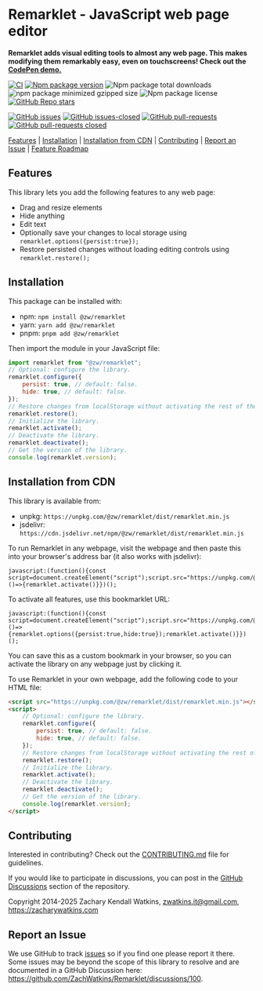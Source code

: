 # Remarklet - JavaScript web page editor

**Remarklet adds visual editing tools to almost any web page. This makes modifying them remarkably easy, even on touchscreens! Check out the [CodePen demo.](https://codepen.io/zw/full/azbEBKp)**

[![CI](https://github.com/zachwatkins/remarklet/actions/workflows/ci.yml/badge.svg)](https://github.com/zachwatkins/remarklet/actions/workflows/ci.yml)
[![Npm package version](https://flat.badgen.net/npm/v/@zw/remarklet)](https://npmjs.com/package/@zw/remarklet)
![Npm package total downloads](https://flat.badgen.net/npm/dt/@zw/remarklet)
![npm package minimized gzipped size](https://img.shields.io/bundlejs/size/%40zw%2Fremarklet%401.0.2)
![Npm package license](https://flat.badgen.net/npm/license/@zw/remarklet)
[![GitHub Repo stars](https://img.shields.io/github/stars/zachwatkins/remarklet)](https://github.com/zachwatkins/remarklet)

[![GitHub issues](https://img.shields.io/github/issues/ZachWatkins/remarklet.svg)](https://GitHub.com/ZachWatkins/remarklet/issues/)
[![GitHub issues-closed](https://img.shields.io/github/issues-closed/ZachWatkins/remarklet.svg)](https://GitHub.com/ZachWatkins/remarklet/issues?q=is%3Aissue+is%3Aclosed)
[![GitHub pull-requests](https://img.shields.io/github/issues-pr/Naereen/StrapDown.js.svg)](https://GitHub.com/ZachWatkins/remarklet/pull/)
[![GitHub pull-requests closed](https://img.shields.io/github/issues-pr-closed/ZachWatkins/remarklet.svg)](https://GitHub.com/ZachWatkins/remarklet/pull/)

[Features](#features) | [Installation](#installation) | [Installation from CDN](#installation-from-cdn) | [Contributing](#contributing) | [Report an Issue](#report-an-issue) | [Feature Roadmap](https://github.com/ZachWatkins/Remarklet/discussions/98)

## Features

This library lets you add the following features to any web page:

- Drag and resize elements
- Hide anything
- Edit text
- Optionally save your changes to local storage using `remarklet.options({persist:true});`
- Restore persisted changes without loading editing controls using `remarklet.restore();`

## Installation

This package can be installed with:

- npm: `npm install @zw/remarklet`
- yarn: `yarn add @zw/remarklet`
- pnpm: `pnpm add @zw/remarklet`

Then import the module in your JavaScript file:

```javascript
import remarklet from "@zw/remarklet";
// Optional: configure the library.
remarklet.configure({
    persist: true, // default: false.
    hide: true, // default: false.
});
// Restore changes from localStorage without activating the rest of the library.
remarklet.restore();
// Initialize the library.
remarklet.activate();
// Deactivate the library.
remarklet.deactivate();
// Get the version of the library.
console.log(remarklet.version);
```

## Installation from CDN

This library is available from:

- unpkg: `https://unpkg.com/@zw/remarklet/dist/remarklet.min.js`
- jsdelivr: `https://cdn.jsdelivr.net/npm/@zw/remarklet/dist/remarklet.min.js`

To run Remarklet in any webpage, visit the webpage and then paste this into your browser's address bar (it also works with jsdelivr):

```
javascript:(function(){const script=document.createElement("script");script.src="https://unpkg.com/@zw/remarklet/dist/remarklet.min.js";document.head.appendChild(script);script.onload=()=>{remarklet.activate()}})();
```

To activate all features, use this bookmarklet URL:

```
javascript:(function(){const script=document.createElement("script");script.src="https://unpkg.com/@zw/remarklet/dist/remarklet.min.js";document.head.appendChild(script);script.onload=()=>{remarklet.options({persist:true,hide:true});remarklet.activate()}})();
```

You can save this as a custom bookmark in your browser, so you can activate the library on any webpage just by clicking it.

To use Remarklet in your own webpage, add the following code to your HTML file:

```html
<script src="https://unpkg.com/@zw/remarklet/dist/remarklet.min.js"></script>
<script>
    // Optional: configure the library.
    remarklet.configure({
        persist: true, // default: false.
        hide: true, // default: false.
    });
    // Restore changes from localStorage without activating the rest of the library.
    remarklet.restore();
    // Initialize the library.
    remarklet.activate();
    // Deactivate the library.
    remarklet.deactivate();
    // Get the version of the library.
    console.log(remarklet.version);
</script>
```

## Contributing

Interested in contributing? Check out the [CONTRIBUTING.md](https://github.com/zachwatkins/remarklet/blob/main/CONTRIBUTING.md) file for guidelines.

If you would like to participate in discussions, you can post in the [GitHub Discussions](https://github.com/ZachWatkins/Remarklet/discussions) section of the repository.

Copyright 2014-2025 Zachary Kendall Watkins, <zwatkins.it@gmail.com>, https://zacharywatkins.com

## Report an Issue

We use GitHub to track [issues](https://github.com/ZachWatkins/Remarklet/issues) so if you find one please report it there. Some issues may be beyond the scope of this library to resolve and are documented in a GitHub Discussion here: https://github.com/ZachWatkins/Remarklet/discussions/100.
